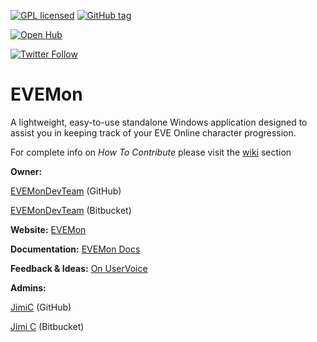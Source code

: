 [![GPL licensed](https://img.shields.io/badge/license-GPL%20v2-blue.svg)]()
[![GitHub tag](https://img.shields.io/github/tag/evemondevteam/evemon.svg)]()

[![Open Hub](https://www.openhub.net/p/evemon/widgets/project_thin_badge.gif)](https://www.openhub.net/p/evemon)

[![Twitter Follow](https://img.shields.io/twitter/follow/EVEMon.svg?style=social)](https://twitter.com/evemon)

# **EVEMon**

A lightweight, easy-to-use standalone Windows application designed to assist you in keeping track of your EVE Online character progression.

For complete info on *How To Contribute* please visit the [wiki](https://bitbucket.org/EVEMonDevTeam/evemon/wiki) section

**Owner:** 

[EVEMonDevTeam](https://github.com/evemondevteam/) (GitHub)

[EVEMonDevTeam](https://bitbucket.org/EVEMonDevTeam) (Bitbucket)

**Website:** [EVEMon](http://evemondevteam.github.io/evemon/)

**Documentation:** [EVEMon Docs](http://evemon.readthedocs.org/)

**Feedback & Ideas:** [On UserVoice](http://evemon.uservoice.com/)

**Admins:**

[JimiC](https://github.com/JimiC) (GitHub)

[Jimi C](https://bitbucket.org/Desmont_McCallock) (Bitbucket)